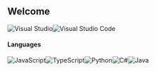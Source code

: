 ## Welcome

![Visual Studio](https://img.shields.io/badge/Visual%20Studio-5C2D91.svg?style=for-the-badge&logo=visual-studio&logoColor=white)![Visual Studio Code](https://img.shields.io/badge/Visual%20Studio%20Code-0078d7.svg?style=for-the-badge&logo=visual-studio-code&logoColor=white)

#### Languages

![JavaScript](https://img.shields.io/badge/javascript-%23323330.svg?style=for-the-badge&logo=javascript&logoColor=black&color=white)![TypeScript](https://img.shields.io/badge/typescript-%23007ACC.svg?style=for-the-badge&logo=typescript&logoColor=black&color=white)![Python](https://img.shields.io/badge/python-3670A0?style=for-the-badge&logo=python&logoColor=black&color=white)![C#](https://img.shields.io/badge/c%23-%23239120.svg?style=for-the-badge&logo=c-sharp&logoColor=black&color=white)![Java](https://img.shields.io/badge/java-%23ED8B00.svg?style=for-the-badge&logo=java&logoColor=black&color=white)
